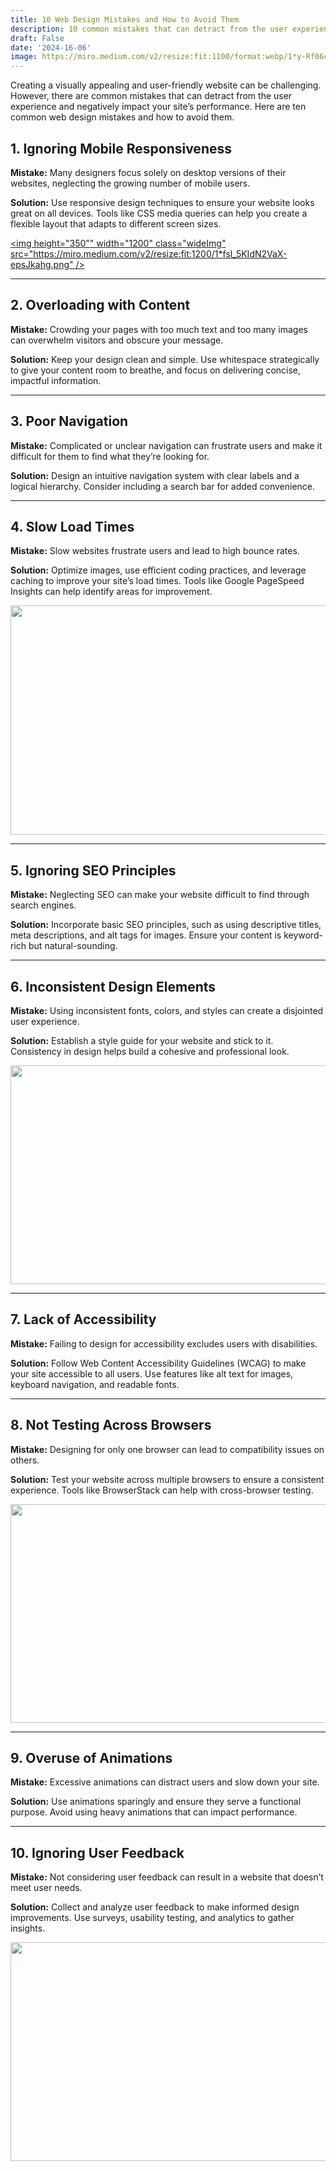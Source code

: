```yaml
---
title: 10 Web Design Mistakes and How to Avoid Them
description: 10 common mistakes that can detract from the user experience and negatively impact your site’s performance. Avoid them.
draft: False
date: '2024-16-06'
image: https://miro.medium.com/v2/resize:fit:1100/format:webp/1*y-Rf06cogSUfRmqFA4UMIA.png
---
```

Creating a visually appealing and user-friendly website can be challenging. However, there are common mistakes that can detract from the user experience and negatively impact your site’s performance. Here are ten common web design mistakes and how to avoid them.

## 1. Ignoring Mobile Responsiveness

**Mistake:** Many designers focus solely on desktop versions of their websites, neglecting the growing number of mobile users.

**Solution:** Use responsive design techniques to ensure your website looks great on all devices. Tools like CSS media queries can help you create a flexible layout that adapts to different screen sizes.

[<img height="350"" width="1200" class="wideImg" src="https://miro.medium.com/v2/resize:fit:1200/1*fsl_5KIdN2VaX-epsJkahg.png" />](https://muz.li/)

---
## 2. Overloading with Content

**Mistake:** Crowding your pages with too much text and too many images can overwhelm visitors and obscure your message.

**Solution:** Keep your design clean and simple. Use whitespace strategically to give your content room to breathe, and focus on delivering concise, impactful information.

---
## 3. Poor Navigation

**Mistake:** Complicated or unclear navigation can frustrate users and make it difficult for them to find what they’re looking for.

**Solution:** Design an intuitive navigation system with clear labels and a logical hierarchy. Consider including a search bar for added convenience.

---
## 4. Slow Load Times

**Mistake:** Slow websites frustrate users and lead to high bounce rates.

**Solution:** Optimize images, use efficient coding practices, and leverage caching to improve your site’s load times. Tools like Google PageSpeed Insights can help identify areas for improvement.

<img height="367" width="1200" class="wideImg" src="https://miro.medium.com/v2/resize:fit:1200/1*KcnYkGt9bJpgb3190vpHwA.png" />

---
## 5. Ignoring SEO Principles

**Mistake:** Neglecting SEO can make your website difficult to find through search engines.

**Solution:** Incorporate basic SEO principles, such as using descriptive titles, meta descriptions, and alt tags for images. Ensure your content is keyword-rich but natural-sounding.

---
## 6. Inconsistent Design Elements

**Mistake:** Using inconsistent fonts, colors, and styles can create a disjointed user experience.

**Solution:** Establish a style guide for your website and stick to it. Consistency in design helps build a cohesive and professional look.

<img height="350" width="1200" class="wideImg" src="https://miro.medium.com/v2/resize:fit:1200/1*SojUxbKpchXKo6VgBn_MLA.png" />

---
## 7. Lack of Accessibility

**Mistake:** Failing to design for accessibility excludes users with disabilities.

**Solution:** Follow Web Content Accessibility Guidelines (WCAG) to make your site accessible to all users. Use features like alt text for images, keyboard navigation, and readable fonts.

---
## 8. Not Testing Across Browsers

**Mistake:** Designing for only one browser can lead to compatibility issues on others.

**Solution:** Test your website across multiple browsers to ensure a consistent experience. Tools like BrowserStack can help with cross-browser testing.

<img height="350" width="1200" class="wideImg" src="https://miro.medium.com/v2/resize:fit:1200/1*1KWChdP34BZXFIRIG9GZFg.png" />

---
## 9. Overuse of Animations

**Mistake:** Excessive animations can distract users and slow down your site.

**Solution:** Use animations sparingly and ensure they serve a functional purpose. Avoid using heavy animations that can impact performance.

---
## 10. Ignoring User Feedback

**Mistake:** Not considering user feedback can result in a website that doesn’t meet user needs.

**Solution:** Collect and analyze user feedback to make informed design improvements. Use surveys, usability testing, and analytics to gather insights.

<img height="350" width="1200" class="wideImg" src="https://miro.medium.com/v2/resize:fit:1200/1*E0xFM1tNAtddEc4m6iJE4w.png" />